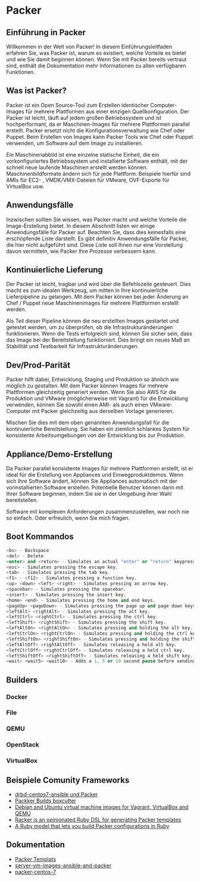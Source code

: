 # Packer

## Einführung in Packer

Willkommen in der Welt von Packer! In diesem Einführungsleitfaden erfahren Sie, was Packer ist, warum es existiert, welche Vorteile es bietet und wie Sie damit beginnen können. Wenn Sie mit Packer bereits vertraut sind, enthält die Dokumentation mehr Informationen zu allen verfügbaren Funktionen.

## Was ist Packer?

Packer ist ein Open Source-Tool zum Erstellen identischer Computer-Images für mehrere Plattformen aus einer einzigen Quellkonfiguration.
Der Packer ist leicht, läuft auf jedem großen Betriebssystem und ist hochperformant, da er Maschinen-Images für mehrere Plattformen parallel erstellt.
Packer ersetzt nicht die Konfigurationsverwaltung wie Chef oder Puppet.
Beim Erstellen von Images kann Packer Tools wie Chef oder Puppet verwenden, um Software auf dem Image zu installieren.

Ein Maschinenabbild ist eine einzelne statische Einheit, die ein vorkonfiguriertes Betriebssystem und installierte Software enthält, mit der schnell neue laufende Maschinen erstellt werden können.
Maschinenbildformate ändern sich für jede Plattform. 
Beispiele hierfür sind AMIs für EC2- , VMDK/VMX-Dateien für VMware, OVF-Exporte für VirtualBox usw.

## Anwendungsfälle

Inzwischen sollten Sie wissen, was Packer macht und welche Vorteile die Image-Erstellung bietet. In diesem Abschnitt listen wir einige Anwendungsfälle für Packer auf. Beachten Sie, dass dies keinesfalls eine erschöpfende Liste darstellt. Es gibt definitiv Anwendungsfälle für Packer, die hier nicht aufgeführt sind. Diese Liste soll Ihnen nur eine Vorstellung davon vermitteln, wie Packer Ihre Prozesse verbessern kann.

## Kontinuierliche Lieferung

Der Packer ist leicht, tragbar und wird über die Befehlszeile gesteuert. Dies macht es zum idealen Werkzeug, um mitten in Ihre kontinuierliche Lieferpipeline zu gelangen. Mit dem Packer können bei jeder Änderung an Chef / Puppet neue Maschinenimages für mehrere Plattformen erstellt werden.

Als Teil dieser Pipeline können die neu erstellten Images gestartet und getestet werden, um zu überprüfen, ob die Infrastrukturänderungen funktionieren. Wenn die Tests erfolgreich sind, können Sie sicher sein, dass das Image bei der Bereitstellung funktioniert. Dies bringt ein neues Maß an Stabilität und Testbarkeit für Infrastrukturänderungen.

## Dev/Prod-Parität

Packer hilft dabei, Entwicklung, Staging und Produktion so ähnlich wie möglich zu gestalten.
Mit dem Packer können Images für mehrere Plattformen gleichzeitig generiert werden.
Wenn Sie also AWS für die Produktion und VMware (möglicherweise mit Vagrant) für die Entwicklung verwenden, können Sie sowohl einen AMI- als auch einen VMware-Computer mit Packer gleichzeitig aus derselben Vorlage generieren.

Mischen Sie dies mit dem oben genannten Anwendungsfall für die kontinuierliche Bereitstellung. Sie haben ein ziemlich schlankes System für konsistente Arbeitsumgebungen von der Entwicklung bis zur Produktion.

## Appliance/Demo-Erstellung

Da Packer parallel konsistente Images für mehrere Plattformen erstellt, ist er ideal für die Erstellung von Appliances und Einwegproduktdemos.
Wenn sich Ihre Software ändert, können Sie Appliances automatisch mit der vorinstallierten Software erstellen.
Potentielle Benutzer können dann mit Ihrer Software beginnen, indem Sie sie in der Umgebung ihrer Wahl bereitstellen.

Software mit komplexen Anforderungen zusammenzustellen, war noch nie so einfach. Oder erfreulich, wenn Sie mich fragen.


## Boot Kommandos

```s
<bs> - Backspace
<del> - Delete
<enter> and <return> - Simulates an actual "enter" or "return" keypress.
<esc> - Simulates pressing the escape key.
<tab> - Simulates pressing the tab key.
<f1> - <f12> - Simulates pressing a function key.
<up> <down> <left> <right> - Simulates pressing an arrow key.
<spacebar> - Simulates pressing the spacebar.
<insert> - Simulates pressing the insert key.
<home> <end> - Simulates pressing the home and end keys.
<pageUp> <pageDown> - Simulates pressing the page up and page down keys.
<leftAlt> <rightAlt> - Simulates pressing the alt key.
<leftCtrl> <rightCtrl> - Simulates pressing the ctrl key.
<leftShift> <rightShift> - Simulates pressing the shift key.
<leftAltOn> <rightAltOn> - Simulates pressing and holding the alt key.
<leftCtrlOn> <rightCtrlOn> - Simulates pressing and holding the ctrl key.
<leftShiftOn> <rightShiftOn> - Simulates pressing and holding the shift key.
<leftAltOff> <rightAltOff> - Simulates releasing a held alt key.
<leftCtrlOff> <rightCtrlOff> - Simulates releasing a held ctrl key.
<leftShiftOff> <rightShiftOff> - Simulates releasing a held shift key.
<wait> <wait5> <wait10> - Adds a 1, 5 or 10 second pause before sending any additional keys. This is useful if you have to generally wait for the UI to update before typing more.

```

## Builders

### Docker

### File

### QEMU

### OpenStack

### VirtualBox

## Beispiele Comunity Frameworks

* [drbd-centos7-ansible und Packer](https://github.com/woltere/drbd-centos7-ansible)
* [Packker Builds boxcutter](https://github.com/boxcutter)
* [Debian and Ubuntu virtual machine images for Vagrant, VirtualBox and QEMU](https://github.com/tylert/packer-build)
* [Racker is an opinionated Ruby DSL for generating Packer templates](https://github.com/aspring/racker)
* [A Ruby model that lets you build Packer configurations in Ruby](https://github.com/ianchesal/packer-config)

## Dokumentation

* [Packer Templats](https://github.com/travis-ci/packer-templates)
* [server-vm-images-ansible-and-packer](https://www.jeffgeerling.com/blog/server-vm-images-ansible-and-packer)
* [packer-centos-7](https://github.com/geerlingguy/packer-centos-7)